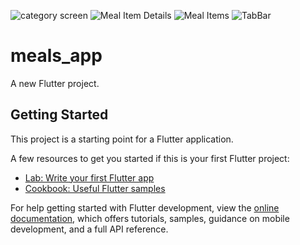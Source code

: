 ![category screen](https://user-images.githubusercontent.com/106364936/187700437-9402f5e5-2ebc-4679-ab4c-0d26c089b66e.png)
![Meal Item Details](https://user-images.githubusercontent.com/106364936/187700457-2f321124-a106-4cae-9d68-09f502fd02b6.png)
![Meal Items](https://user-images.githubusercontent.com/106364936/187700480-3be67907-c45b-41cd-abca-28ed375a6087.png)
![TabBar](https://user-images.githubusercontent.com/106364936/187700516-0974d985-5056-494f-9081-48ec8febbf62.png)
# meals_app

A new Flutter project.

## Getting Started

This project is a starting point for a Flutter application.

A few resources to get you started if this is your first Flutter project:

- [Lab: Write your first Flutter app](https://docs.flutter.dev/get-started/codelab)
- [Cookbook: Useful Flutter samples](https://docs.flutter.dev/cookbook)

For help getting started with Flutter development, view the
[online documentation](https://docs.flutter.dev/), which offers tutorials,
samples, guidance on mobile development, and a full API reference.
